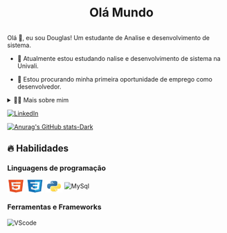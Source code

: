 <!--título-->
<div id="user-content-toc">
  <ul align="center">
    <summary><h1 style="display: inline-block">Olá Mundo</h1></summary>
</div>

<!-- Presentation -->
<p>
 Olá 👋, eu sou Douglas! Um estudante de Analise e desenvolvimento de sistema.

  - 🌱  Atualmente estou estudando nalise e desenvolvimento de sistema na Univali.

  - 🔭 Estou procurando minha primeira oportunidade de emprego como desenvolvedor.
</p>

<!-- Dropdown -->
<details>
  <summary>👨‍💻 Mais sobre mim</summary>

  - 💬 Tenho 27 anos, atualmente moro no Brasil. Tenho experiência com SQL, Python, Análise de Dados.

  - ⚡ Gosto de ler mangá, assistir filmes e jogar!
</details>

<!-- Links -->

[![LinkedIn](https://img.shields.io/badge/LinkedIn-0077B5?style=for-the-badge&logo=linkedin&logoColor=white)](https://www.linkedin.com/in/douglas-pitz-a08a96197/?originalSubdomain=br)

<!-- GithubStats -->
[![Anurag's GitHub stats-Dark](https://github-readme-stats.vercel.app/api?username=douglaspitz&show_icons=true&theme=dark#gh-dark-mode-only)](https://github.com/anuraghazra/github-readme-stats#gh-dark-mode-only)

<!-- Portfolio -->
<!--## Portfolio:
- [Seaborn Data Visualization](https://github.com/)
 -->

## 🔥 Habilidades
<!-- Skills: Programming Languages -->
  <div style="flex-basis: 48%;">
    <h3>Linguagens de programação</h3>
    <img align="center" alt="HTML" height="30" width="40" src="https://raw.githubusercontent.com/devicons/devicon/master/icons/html5/html5-original.svg">
    <img align="center" alt="CSS" height="30" width="40" src="https://raw.githubusercontent.com/devicons/devicon/master/icons/css3/css3-original.svg">
    <img align="center" alt="Python" height="30" width="40" src="https://raw.githubusercontent.com/devicons/devicon/master/icons/python/python-original.svg">
    <img align="center" alt="MySql" height="30" width="40" src="https://cdn.jsdelivr.net/gh/devicons/devicon@latest/icons/mysql/mysql-original.svg">
  </div>
  
  <!-- Skills: Tools & Frameworks -->
  <div style="flex-basis: 48%;">
    <h3>Ferramentas e Frameworks</h3>
    <img align="center" alt="VScode" height="30" width="40" src="https://cdn.jsdelivr.net/gh/devicons/devicon/icons/vscode/vscode-original.svg">
  </div>
  
  <!-- Skills: Libraries -->
   <!--  <div style="flex-basis: 48%;">
    <h3>Libraries</h3>
    <img align="center" alt="Numpy" height="30" width="40" src="https://cdn.jsdelivr.net/gh/devicons/devicon/icons/numpy/numpy-original.svg">
     -->
